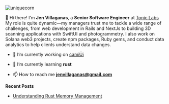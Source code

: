 ![uniquecorn](https://github.com/notthatjen/notthatjen/assets/26903002/ce90e331-e0e1-4fe7-a18a-07321b12fd03)

👋 Hi there! I’m **Jen Villaganas**, a **Senior Software Engineer** at [Tonic Labs](https://toniclabs.ltd) My role is quite dynamic—my managers trust me to tackle a wide range of challenges, from web development in Rails and NextJs to building 3D scanning applications with SwiftUI and photogrammetry. I also work on Solana web3 projects, create npm packages, Ruby gems, and conduct data analytics to help clients understand data changes.

- 🔭 I’m currently working on [camiÜi](https://camiui.jen.ph)

- 🌱 I’m currently learning **rust**

- 📫 How to reach me **jenvillaganas@gmail.com**



**Recent Posts**
- [Understanding Rust Memory Management](https://dev.to/jenph/understanding-rust-memory-management-3o4a)
